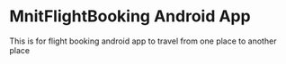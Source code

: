 # MnitFlightBooking Android App
This is for flight booking android app to travel from one place to another place
